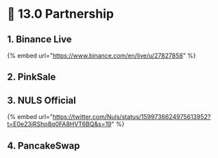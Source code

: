 # 👬 13.0 Partnership

## 1. Binance Live

{% embed url="https://www.binance.com/en/live/u/27827858" %}

## 2. PinkSale

## 3. NULS Official

{% embed url="https://twitter.com/Nuls/status/1599736624975613952?t=E0e23jRShp8q0FA8HVT6BQ&s=19" %}

## 4. PancakeSwap
